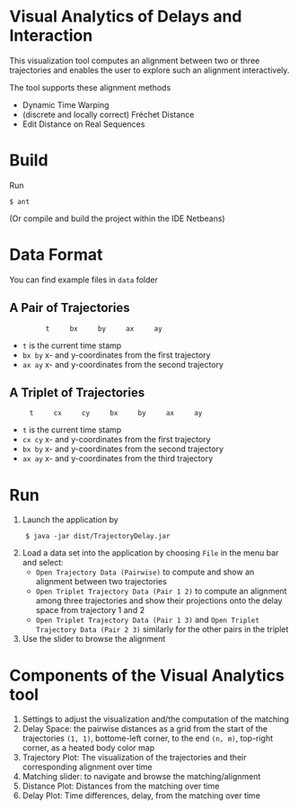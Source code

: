 # Visual Analytics of Delays and Interaction
This visualization tool computes an alignment between two or three trajectories
and enables the user to explore such an alignment interactively.

The tool supports these alignment methods
 * Dynamic Time Warping
 * (discrete and locally correct) Fréchet Distance
 * Edit Distance on Real Sequences

# Build
Run
```
$ ant
```

(Or compile and build the project within the IDE Netbeans)

# Data Format
You can find example files in `data` folder
## A Pair of Trajectories
```
         t     bx     by     ax     ay
```
 * ```t``` is the current time stamp
 * ```bx by``` x- and y-coordinates from the first trajectory
 * ```ax ay``` x- and y-coordinates from the second trajectory

## A Triplet of Trajectories
```
     t     cx     cy     bx     by     ax     ay
```
 * ```t``` is the current time stamp
 * ```cx cy``` x- and y-coordinates from the first trajectory
 * ```bx by``` x- and y-coordinates from the second trajectory
 * ```ax ay``` x- and y-coordinates from the third trajectory

# Run
1. Launch the application by
```
    $ java -jar dist/TrajectoryDelay.jar
```
2. Load a data set into the application by choosing `File` in the menu bar
   and select:
   * `Open Trajectory Data (Pairwise)` to compute and show an alignment between two trajectories
   * `Open Triplet Trajectory Data (Pair 1 2)` to compute an alignment among three trajectories and show their projections onto the delay space from trajectory 1 and 2
   * `Open Triplet Trajectory Data (Pair 1 3)` and `Open Triplet Trajectory Data (Pair 2 3)` similarly for the other pairs in the triplet
3. Use the slider to browse the alignment

# Components of the Visual Analytics tool
1. Settings to adjust the visualization and/the computation of the matching
2. Delay Space: the pairwise distances as a grid from the start of the trajectories `(1, 1)`, bottome-left corner, to the end `(n, m)`, top-right corner, as a heated body color map
3. Trajectory Plot: The visualization of the trajectories and their corresponding
alignment over time
4. Matching slider: to navigate and browse the matching/alignment
5. Distance Plot: Distances from the matching over time
6. Delay Plot: Time differences, delay, from the matching over time
